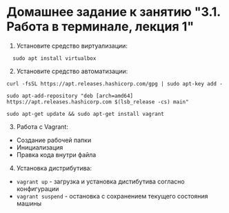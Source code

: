 # Домашнее задание к занятию "3.1. Работа в терминале, лекция 1"


1. Установите средство виртуализации:

`   sudo apt install virtualbox
`

2. Установите средство автоматизации:

`curl -fsSL https://apt.releases.hashicorp.com/gpg | sudo apt-key add - `

`sudo apt-add-repository "deb [arch=amd64] https://apt.releases.hashicorp.com $(lsb_release -cs) main"`

`sudo apt-get update && sudo apt-get install vagrant`

3. Работа с Vagrant:

* Создание рабочей папки
* Инициализация
* Правка кода внутри файла 

4. Установка дистрибутива: 

* `vagrant up` - загрузка и установка дистибутива согласно конфигурации
* `vagrant suspend` - остановка с сохранением текущего состояния машины


